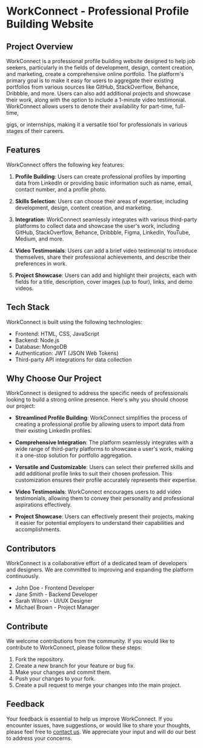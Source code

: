 # WorkConnect - Professional Profile Building Website

## Project Overview

WorkConnect is a professional profile building website designed to help job seekers, particularly in the fields of development, design, content creation, and marketing, create a comprehensive online portfolio. The platform's primary goal is to make it easy for users to aggregate their existing portfolios from various sources like GitHub, StackOverflow, Behance, Dribbble, and more. Users can also add additional projects and showcase their work, along with the option to include a 1-minute video testimonial. WorkConnect allows users to denote their availability for part-time, full-time,

gigs, or internships, making it a versatile tool for professionals in various stages of their careers.

## Features

WorkConnect offers the following key features:

1. **Profile Building**: Users can create professional profiles by importing data from LinkedIn or providing basic information such as name, email, contact number, and a profile photo.

2. **Skills Selection**: Users can choose their areas of expertise, including development, design, content creation, and marketing.

3. **Integration**: WorkConnect seamlessly integrates with various third-party platforms to collect data and showcase the user's work, including GitHub, StackOverflow, Behance, Dribbble, Figma, LinkedIn, YouTube, Medium, and more.

4. **Video Testimonials**: Users can add a brief video testimonial to introduce themselves, share their professional achievements, and describe their preferences in work.

5. **Project Showcase**: Users can add and highlight their projects, each with fields for a title, description, cover images (up to four), links, and demo videos.

## Tech Stack

WorkConnect is built using the following technologies:

- Frontend: HTML, CSS, JavaScript
- Backend: Node.js
- Database: MongoDB
- Authentication: JWT (JSON Web Tokens)
- Third-party API integrations for data collection

## Why Choose Our Project

WorkConnect is designed to address the specific needs of professionals looking to build a strong online presence. Here's why you should choose our project:

- **Streamlined Profile Building**: WorkConnect simplifies the process of creating a professional profile by allowing users to import data from their existing LinkedIn profiles.

- **Comprehensive Integration**: The platform seamlessly integrates with a wide range of third-party platforms to showcase a user's work, making it a one-stop solution for portfolio aggregation.

- **Versatile and Customizable**: Users can select their preferred skills and add additional profile links to suit their chosen profession. This customization ensures their profile accurately represents their expertise.

- **Video Testimonials**: WorkConnect encourages users to add video testimonials, allowing them to convey their personality and professional aspirations effectively.

- **Project Showcase**: Users can effectively present their projects, making it easier for potential employers to understand their capabilities and accomplishments.

## Contributors

WorkConnect is a collaborative effort of a dedicated team of developers and designers. We are committed to improving and expanding the platform continuously.

- John Doe - Frontend Developer
- Jane Smith - Backend Developer
- Sarah Wilson - UI/UX Designer
- Michael Brown - Project Manager

## Contribute

We welcome contributions from the community. If you would like to contribute to WorkConnect, please follow these steps:

1. Fork the repository.
2. Create a new branch for your feature or bug fix.
3. Make your changes and commit them.
4. Push your changes to your fork.
5. Create a pull request to merge your changes into the main project.

## Feedback

Your feedback is essential to help us improve WorkConnect. If you encounter issues, have suggestions, or would like to share your thoughts, please feel free to [contact us](mailto:feedback@workconnect.com). We appreciate your input and will do our best to address your concerns.
